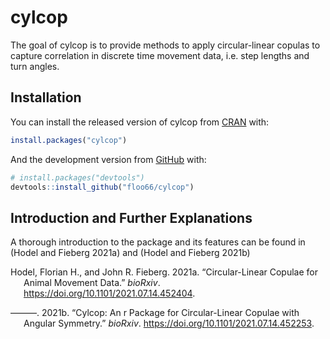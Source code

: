 
<!-- README.md is generated from README.Rmd. Please edit that file -->

# cylcop

<!-- badges: start -->
<!-- badges: end -->

The goal of cylcop is to provide methods to apply circular-linear
copulas to capture correlation in discrete time movement data, i.e. step
lengths and turn angles.

## Installation

You can install the released version of cylcop from
[CRAN](https://CRAN.R-project.org) with:

``` r
install.packages("cylcop")
```

And the development version from [GitHub](https://github.com/) with:

``` r
# install.packages("devtools")
devtools::install_github("floo66/cylcop")
```

## Introduction and Further Explanations

A thorough introduction to the package and its features can be found in
(Hodel and Fieberg 2021a) and (Hodel and Fieberg 2021b)

<div id="refs" class="references csl-bib-body hanging-indent">

<div id="ref-Hodelappl" class="csl-entry">

Hodel, Florian H., and John R. Fieberg. 2021a. “Circular-Linear Copulae
for Animal Movement Data.” *bioRxiv*.
<https://doi.org/10.1101/2021.07.14.452404>.

</div>

<div id="ref-Hodelmethod" class="csl-entry">

———. 2021b. “Cylcop: An r Package for Circular-Linear Copulae with
Angular Symmetry.” *bioRxiv*.
<https://doi.org/10.1101/2021.07.14.452253>.

</div>

</div>
